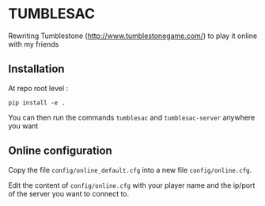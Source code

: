 # TUMBLESAC

Rewriting Tumblestone (http://www.tumblestonegame.com/) to play it online with my friends

## Installation 
At repo root level :
```console
pip install -e .
```

You can then run the commands `tumblesac` and `tumblesac-server` anywhere you want

## Online configuration

Copy the file `config/online_default.cfg` into a new file `config/online.cfg`.

Edit the content of `config/online.cfg` with your player name and the ip/port of the server you want to connect to.